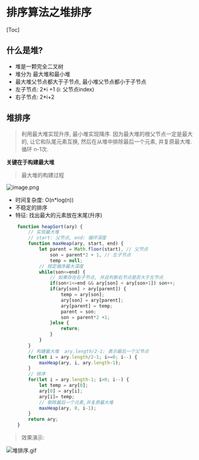 # 排序算法之堆排序
[Toc]

## 什么是堆?
+ 堆是一颗完全二叉树
+ 堆分为 最大堆和最小堆
+ 最大堆父节点都大于子节点, 最小堆父节点都小于子节点
+ 左子节点: 2*i +1 (i: 父节点index)
+ 右子节点: 2*i+2

## 堆排序
> 利用最大堆实现升序, 最小堆实现降序. 因为最大堆的根父节点一定是最大的, 让它和队尾元素互换, 然后在从堆中排除最后一个元素, 并复原最大堆. 循环 n-1次.

**关键在于构建最大堆**

>最大堆的构建过程

![image.png](https://i.loli.net/2020/03/21/Mqn8abVcAim9GTu.png)

+ 时间复杂度: O(n*log(n))
+ 不稳定的排序
+ 特征: 找出最大的元素放在末尾(升序)

```JavaScript
    function heapSort(ary) {
        // 实现最大堆
        // start: 父节点, end: 循环深度
        function maxHeap(ary, start, end) {
            let parent = Math.floor(start), // 父节点
                son = parent*2 + 1, // 左子节点
                temp = null;
            // 规定循序最大深度
            while(son<=end) {
                // 如果存在右子节点, 并且判断右节点是否大于左节点
                if(son+1<=end && ary[son] < ary[son+1]) son++;
                if(ary[son] > ary[parent]) {
                    temp = ary[son];
                    ary[son] = ary[parent];
                    ary[parent] = temp;
                    parent = son;
                    son = parent*2 +1;
                }else {
                    return;
                }
            }
        }
        // 构建最大堆  ary.length/2-1: 表示最后一个父节点
        for(let i = ary.length/2-1; i>=0; i--) {
            maxHeap(ary, i, ary.length-1);
        }
        // 排序
        for(let i = ary.length-1; i>0; i--) {
            let temp = ary[0];
            ary[0] = ary[i];
            ary[i]= temp;
            // 剔除最后一个元素,并复原最大堆
            maxHeap(ary, 0, i-1);
        }
        return ary;
    }
```

> 效果演示:

![堆排序.gif](https://i.loli.net/2020/03/21/vydzWIEbCjXALs5.gif)





